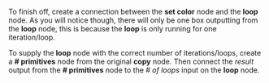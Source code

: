 To finish off, create a connection between the **set color** node and the **loop** node. As you will notice though, there will only be one box outputting from the **loop** node, this is because the **loop** is only running for one iteration/loop.

To supply the **loop** node with the correct number of iterations/loops, create a **# primitives** node from the original **copy** node. Then connect the *result* output from the **# primitives** node to the *# of loops* input on the **loop** node.